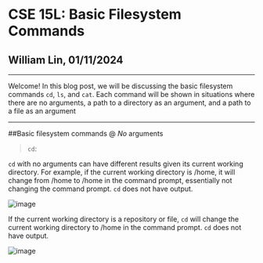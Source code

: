 # CSE 15L: Basic Filesystem Commands
## William Lin, 01/11/2024
---

Welcome! In this blog post, we will be discussing the basic filesystem commands `cd`, `ls`, and `cat`. Each command will be shown in situations where there are no arguments, a path to a directory as an argument, and a path to a file as an argument

---
##Basic filesystem commands @ *No* arguments

>`cd`:

`cd` with no arguments can have different results given its current working directory. For example, if the current working directory is /home, it will change from /home to /home in the command prompt, essentially not changing the command prompt. `cd` does not have output.

![image](https://github.com/williamlinplayzlegitpiano/15Llabreportone/assets/55766910/9bb6dd87-4dfd-48a2-bdca-39b20bd065bf)

If the current working directory is a repository or file, `cd` will change the current working directory to /home in the command prompt. `cd` does not have output.

![image](https://github.com/williamlinplayzlegitpiano/15Llabreportone/assets/55766910/8b8fabf1-2e38-4e3e-b3b0-391b99e8da78)




  


